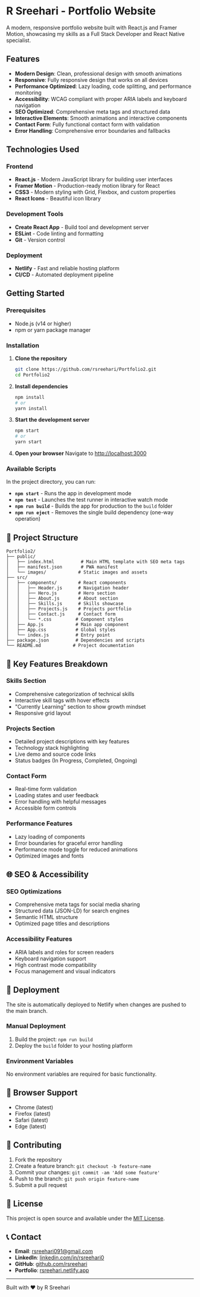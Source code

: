 # R Sreehari - Portfolio Website

A modern, responsive portfolio website built with React.js and Framer Motion, showcasing my skills as a Full Stack Developer and React Native specialist.

## Features

- **Modern Design**: Clean, professional design with smooth animations
- **Responsive**: Fully responsive design that works on all devices
- **Performance Optimized**: Lazy loading, code splitting, and performance monitoring
- **Accessibility**: WCAG compliant with proper ARIA labels and keyboard navigation
- **SEO Optimized**: Comprehensive meta tags and structured data
- **Interactive Elements**: Smooth animations and interactive components
- **Contact Form**: Fully functional contact form with validation
- **Error Handling**: Comprehensive error boundaries and fallbacks

## Technologies Used

### Frontend
- **React.js** - Modern JavaScript library for building user interfaces
- **Framer Motion** - Production-ready motion library for React
- **CSS3** - Modern styling with Grid, Flexbox, and custom properties
- **React Icons** - Beautiful icon library

### Development Tools
- **Create React App** - Build tool and development server
- **ESLint** - Code linting and formatting
- **Git** - Version control

### Deployment
- **Netlify** - Fast and reliable hosting platform
- **CI/CD** - Automated deployment pipeline

## Getting Started

### Prerequisites
- Node.js (v14 or higher)
- npm or yarn package manager

### Installation

1. **Clone the repository**
   ```bash
   git clone https://github.com/rsreehari/Portfolio2.git
   cd Portfolio2
   ```

2. **Install dependencies**
   ```bash
   npm install
   # or
   yarn install
   ```

3. **Start the development server**
   ```bash
   npm start
   # or
   yarn start
   ```

4. **Open your browser**
   Navigate to [http://localhost:3000](http://localhost:3000)

### Available Scripts

In the project directory, you can run:

- **`npm start`** - Runs the app in development mode
- **`npm test`** - Launches the test runner in interactive watch mode
- **`npm run build`** - Builds the app for production to the `build` folder
- **`npm run eject`** - Removes the single build dependency (one-way operation)

## 📁 Project Structure

```
Portfolio2/
├── public/
│   ├── index.html          # Main HTML template with SEO meta tags
│   ├── manifest.json       # PWA manifest
│   └── images/            # Static images and assets
├── src/
│   ├── components/        # React components
│   │   ├── Header.js      # Navigation header
│   │   ├── Hero.js        # Hero section
│   │   ├── About.js       # About section
│   │   ├── Skills.js      # Skills showcase
│   │   ├── Projects.js    # Projects portfolio
│   │   ├── Contact.js     # Contact form
│   │   └── *.css         # Component styles
│   ├── App.js            # Main app component
│   ├── App.css           # Global styles
│   └── index.js          # Entry point
├── package.json          # Dependencies and scripts
└── README.md            # Project documentation
```

## 🎨 Key Features Breakdown

### Skills Section
- Comprehensive categorization of technical skills
- Interactive skill tags with hover effects
- "Currently Learning" section to show growth mindset
- Responsive grid layout

### Projects Section
- Detailed project descriptions with key features
- Technology stack highlighting
- Live demo and source code links
- Status badges (In Progress, Completed, Ongoing)

### Contact Form
- Real-time form validation
- Loading states and user feedback
- Error handling with helpful messages
- Accessible form controls

### Performance Features
- Lazy loading of components
- Error boundaries for graceful error handling
- Performance mode toggle for reduced animations
- Optimized images and fonts

## 🌐 SEO & Accessibility

### SEO Optimizations
- Comprehensive meta tags for social media sharing
- Structured data (JSON-LD) for search engines
- Semantic HTML structure
- Optimized page titles and descriptions

### Accessibility Features
- ARIA labels and roles for screen readers
- Keyboard navigation support
- High contrast mode compatibility
- Focus management and visual indicators

## 🚀 Deployment

The site is automatically deployed to Netlify when changes are pushed to the main branch.

### Manual Deployment
1. Build the project: `npm run build`
2. Deploy the `build` folder to your hosting platform

### Environment Variables
No environment variables are required for basic functionality.

## 📱 Browser Support

- Chrome (latest)
- Firefox (latest)
- Safari (latest)
- Edge (latest)

## 🤝 Contributing

1. Fork the repository
2. Create a feature branch: `git checkout -b feature-name`
3. Commit your changes: `git commit -am 'Add some feature'`
4. Push to the branch: `git push origin feature-name`
5. Submit a pull request

## 📄 License

This project is open source and available under the [MIT License](LICENSE).

## 📞 Contact

- **Email**: rsreehari091@gmail.com
- **LinkedIn**: [linkedin.com/in/rsreehari0](https://www.linkedin.com/in/rsreehari0/)
- **GitHub**: [github.com/rsreehari](https://github.com/rsreehari)
- **Portfolio**: [rsreehari.netlify.app](https://rsreehari.netlify.app)

---

Built with ❤️ by R Sreehari
